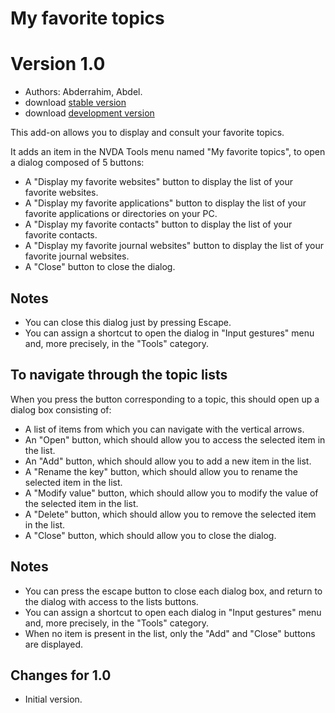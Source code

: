 # My favorite topics #
# Version 1.0 #

* Authors: Abderrahim, Abdel.
* download [stable version](https://github.com/abdel792/myFavoriteTopics/releases/download/v1.0/myFavoriteTopics-1.0.nvda-addon)
* download [development version](https://github.com/abdel792/myFavoriteTopics/releases/download/v1.0-dev/myFavoriteTopics-1.0-dev.nvda-addon)

This add-on allows you to display and consult your favorite topics.

It adds an item in the NVDA Tools menu named "My favorite topics", to open a dialog composed of 5 buttons:

* A "Display my favorite websites" button to display the list of your favorite websites.
* A "Display my favorite applications" button to display the list of your favorite applications or directories on your PC.
* A "Display my favorite contacts" button to display the list of your favorite contacts.
* A "Display my favorite journal websites" button to display the list of your favorite journal websites.
* A "Close" button to close the dialog.

## Notes ##

* You can close this dialog just by pressing Escape.
* You can assign a shortcut to open the dialog in "Input gestures" menu and, more precisely, in the "Tools" category.

## To navigate through the topic lists ##

When you press the button corresponding to a topic, this should open up a dialog box consisting of:

* A list of items from which you can navigate with the vertical arrows.
* An "Open" button, which should allow you to access the selected item in the list.
* An "Add" button, which should allow you to add a new item in the list.
* A "Rename the key" button, which should allow you to rename the selected item in the list.
* A "Modify value" button, which should allow you to modify the value of the selected item in the list.
* A "Delete" button, which should allow you to remove the selected item in the list.
* A "Close" button, which should allow you to close the dialog.

## Notes ##

* You can press the escape button to close each dialog box, and return to the dialog with access to the lists buttons.
* You can assign a shortcut to open each dialog in "Input gestures" menu and, more precisely, in the "Tools" category.
* When no item is present in the list, only the "Add" and "Close" buttons are displayed.

## Changes for 1.0 ##

* Initial version.

